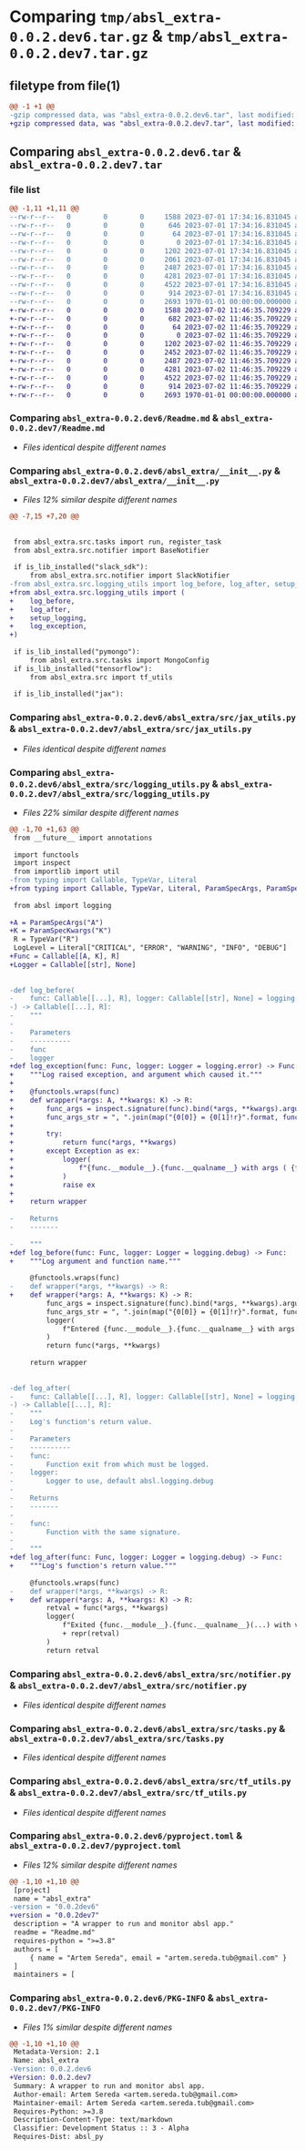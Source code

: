 # Comparing `tmp/absl_extra-0.0.2.dev6.tar.gz` & `tmp/absl_extra-0.0.2.dev7.tar.gz`

## filetype from file(1)

```diff
@@ -1 +1 @@
-gzip compressed data, was "absl_extra-0.0.2.dev6.tar", last modified: Fri Jan  1 00:00:00 2016, max compression
+gzip compressed data, was "absl_extra-0.0.2.dev7.tar", last modified: Fri Jan  1 00:00:00 2016, max compression
```

## Comparing `absl_extra-0.0.2.dev6.tar` & `absl_extra-0.0.2.dev7.tar`

### file list

```diff
@@ -1,11 +1,11 @@
--rw-r--r--   0        0        0     1588 2023-07-01 17:34:16.831045 absl_extra-0.0.2.dev6/Readme.md
--rw-r--r--   0        0        0      646 2023-07-01 17:34:16.831045 absl_extra-0.0.2.dev6/absl_extra/__init__.py
--rw-r--r--   0        0        0       64 2023-07-01 17:34:16.831045 absl_extra-0.0.2.dev6/absl_extra/py.typed
--rw-r--r--   0        0        0        0 2023-07-01 17:34:16.831045 absl_extra-0.0.2.dev6/absl_extra/src/__init__.py
--rw-r--r--   0        0        0     1202 2023-07-01 17:34:16.831045 absl_extra-0.0.2.dev6/absl_extra/src/jax_utils.py
--rw-r--r--   0        0        0     2061 2023-07-01 17:34:16.831045 absl_extra-0.0.2.dev6/absl_extra/src/logging_utils.py
--rw-r--r--   0        0        0     2487 2023-07-01 17:34:16.831045 absl_extra-0.0.2.dev6/absl_extra/src/notifier.py
--rw-r--r--   0        0        0     4281 2023-07-01 17:34:16.831045 absl_extra-0.0.2.dev6/absl_extra/src/tasks.py
--rw-r--r--   0        0        0     4522 2023-07-01 17:34:16.831045 absl_extra-0.0.2.dev6/absl_extra/src/tf_utils.py
--rw-r--r--   0        0        0      914 2023-07-01 17:34:16.831045 absl_extra-0.0.2.dev6/pyproject.toml
--rw-r--r--   0        0        0     2693 1970-01-01 00:00:00.000000 absl_extra-0.0.2.dev6/PKG-INFO
+-rw-r--r--   0        0        0     1588 2023-07-02 11:46:35.709229 absl_extra-0.0.2.dev7/Readme.md
+-rw-r--r--   0        0        0      682 2023-07-02 11:46:35.709229 absl_extra-0.0.2.dev7/absl_extra/__init__.py
+-rw-r--r--   0        0        0       64 2023-07-02 11:46:35.709229 absl_extra-0.0.2.dev7/absl_extra/py.typed
+-rw-r--r--   0        0        0        0 2023-07-02 11:46:35.709229 absl_extra-0.0.2.dev7/absl_extra/src/__init__.py
+-rw-r--r--   0        0        0     1202 2023-07-02 11:46:35.709229 absl_extra-0.0.2.dev7/absl_extra/src/jax_utils.py
+-rw-r--r--   0        0        0     2452 2023-07-02 11:46:35.709229 absl_extra-0.0.2.dev7/absl_extra/src/logging_utils.py
+-rw-r--r--   0        0        0     2487 2023-07-02 11:46:35.709229 absl_extra-0.0.2.dev7/absl_extra/src/notifier.py
+-rw-r--r--   0        0        0     4281 2023-07-02 11:46:35.709229 absl_extra-0.0.2.dev7/absl_extra/src/tasks.py
+-rw-r--r--   0        0        0     4522 2023-07-02 11:46:35.709229 absl_extra-0.0.2.dev7/absl_extra/src/tf_utils.py
+-rw-r--r--   0        0        0      914 2023-07-02 11:46:35.709229 absl_extra-0.0.2.dev7/pyproject.toml
+-rw-r--r--   0        0        0     2693 1970-01-01 00:00:00.000000 absl_extra-0.0.2.dev7/PKG-INFO
```

### Comparing `absl_extra-0.0.2.dev6/Readme.md` & `absl_extra-0.0.2.dev7/Readme.md`

 * *Files identical despite different names*

### Comparing `absl_extra-0.0.2.dev6/absl_extra/__init__.py` & `absl_extra-0.0.2.dev7/absl_extra/__init__.py`

 * *Files 12% similar despite different names*

```diff
@@ -7,15 +7,20 @@
 
 
 from absl_extra.src.tasks import run, register_task
 from absl_extra.src.notifier import BaseNotifier
 
 if is_lib_installed("slack_sdk"):
     from absl_extra.src.notifier import SlackNotifier
-from absl_extra.src.logging_utils import log_before, log_after, setup_logging
+from absl_extra.src.logging_utils import (
+    log_before,
+    log_after,
+    setup_logging,
+    log_exception,
+)
 
 if is_lib_installed("pymongo"):
     from absl_extra.src.tasks import MongoConfig
 if is_lib_installed("tensorflow"):
     from absl_extra.src import tf_utils
 
 if is_lib_installed("jax"):
```

### Comparing `absl_extra-0.0.2.dev6/absl_extra/src/jax_utils.py` & `absl_extra-0.0.2.dev7/absl_extra/src/jax_utils.py`

 * *Files identical despite different names*

### Comparing `absl_extra-0.0.2.dev6/absl_extra/src/logging_utils.py` & `absl_extra-0.0.2.dev7/absl_extra/src/logging_utils.py`

 * *Files 22% similar despite different names*

```diff
@@ -1,70 +1,63 @@
 from __future__ import annotations
 
 import functools
 import inspect
 from importlib import util
-from typing import Callable, TypeVar, Literal
+from typing import Callable, TypeVar, Literal, ParamSpecArgs, ParamSpecKwargs
 
 from absl import logging
 
+A = ParamSpecArgs("A")
+K = ParamSpecKwargs("K")
 R = TypeVar("R")
 LogLevel = Literal["CRITICAL", "ERROR", "WARNING", "INFO", "DEBUG"]
+Func = Callable[[A, K], R]
+Logger = Callable[[str], None]
 
 
-def log_before(
-    func: Callable[[...], R], logger: Callable[[str], None] = logging.debug
-) -> Callable[[...], R]:
-    """
-
-    Parameters
-    ----------
-    func
-    logger
+def log_exception(func: Func, logger: Logger = logging.error) -> Func:
+    """Log raised exception, and argument which caused it."""
+
+    @functools.wraps(func)
+    def wrapper(*args: A, **kwargs: K) -> R:
+        func_args = inspect.signature(func).bind(*args, **kwargs).arguments
+        func_args_str = ", ".join(map("{0[0]} = {0[1]!r}".format, func_args.items()))
+
+        try:
+            return func(*args, **kwargs)
+        except Exception as ex:
+            logger(
+                f"{func.__module__}.{func.__qualname__} with args ( {func_args_str} ) raised {ex}"
+            )
+            raise ex
+
+    return wrapper
 
-    Returns
-    -------
 
-    """
+def log_before(func: Func, logger: Logger = logging.debug) -> Func:
+    """Log argument and function name."""
 
     @functools.wraps(func)
-    def wrapper(*args, **kwargs) -> R:
+    def wrapper(*args: A, **kwargs: K) -> R:
         func_args = inspect.signature(func).bind(*args, **kwargs).arguments
         func_args_str = ", ".join(map("{0[0]} = {0[1]!r}".format, func_args.items()))
         logger(
             f"Entered {func.__module__}.{func.__qualname__} with args ( {func_args_str} )"
         )
         return func(*args, **kwargs)
 
     return wrapper
 
 
-def log_after(
-    func: Callable[[...], R], logger: Callable[[str], None] = logging.debug
-) -> Callable[[...], R]:
-    """
-    Log's function's return value.
-
-    Parameters
-    ----------
-    func:
-        Function exit from which must be logged.
-    logger:
-        Logger to use, default absl.logging.debug
-
-    Returns
-    -------
-
-    func:
-        Function with the same signature.
-
-    """
+def log_after(func: Func, logger: Logger = logging.debug) -> Func:
+    """Log's function's return value."""
 
     @functools.wraps(func)
-    def wrapper(*args, **kwargs) -> R:
+    def wrapper(*args: A, **kwargs: K) -> R:
         retval = func(*args, **kwargs)
         logger(
             f"Exited {func.__module__}.{func.__qualname__}(...) with value: "
             + repr(retval)
         )
         return retval
```

### Comparing `absl_extra-0.0.2.dev6/absl_extra/src/notifier.py` & `absl_extra-0.0.2.dev7/absl_extra/src/notifier.py`

 * *Files identical despite different names*

### Comparing `absl_extra-0.0.2.dev6/absl_extra/src/tasks.py` & `absl_extra-0.0.2.dev7/absl_extra/src/tasks.py`

 * *Files identical despite different names*

### Comparing `absl_extra-0.0.2.dev6/absl_extra/src/tf_utils.py` & `absl_extra-0.0.2.dev7/absl_extra/src/tf_utils.py`

 * *Files identical despite different names*

### Comparing `absl_extra-0.0.2.dev6/pyproject.toml` & `absl_extra-0.0.2.dev7/pyproject.toml`

 * *Files 12% similar despite different names*

```diff
@@ -1,10 +1,10 @@
 [project]
 name = "absl_extra"
-version = "0.0.2dev6"
+version = "0.0.2dev7"
 description = "A wrapper to run and monitor absl app."
 readme = "Readme.md"
 requires-python = ">=3.8"
 authors = [
     { name = "Artem Sereda", email = "artem.sereda.tub@gmail.com" }
 ]
 maintainers = [
```

### Comparing `absl_extra-0.0.2.dev6/PKG-INFO` & `absl_extra-0.0.2.dev7/PKG-INFO`

 * *Files 1% similar despite different names*

```diff
@@ -1,10 +1,10 @@
 Metadata-Version: 2.1
 Name: absl_extra
-Version: 0.0.2.dev6
+Version: 0.0.2.dev7
 Summary: A wrapper to run and monitor absl app.
 Author-email: Artem Sereda <artem.sereda.tub@gmail.com>
 Maintainer-email: Artem Sereda <artem.sereda.tub@gmail.com>
 Requires-Python: >=3.8
 Description-Content-Type: text/markdown
 Classifier: Development Status :: 3 - Alpha
 Requires-Dist: absl_py
```

